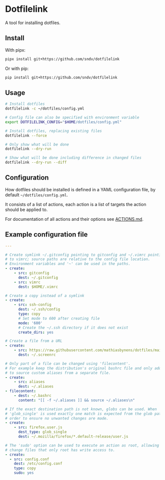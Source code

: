 # Dotfilelink

A tool for installing dotfiles.

## Install

With pipx:

```sh
pipx install git+https://github.com/sndv/dotfilelink
```

Or with pip:

```sh
pip install git+https://github.com/sndv/dotfilelink
```

## Usage

```sh
# Install dotfiles
dotfilelink -c ~/dotfiles/config.yml

# Config file can also be specified with environment variable
export DOTFILELINK_CONFIG="$HOME/dotfiles/config.yml"

# Install dotfiles, replacing existing files
dotfilelink --force

# Only show what will be done
dotfilelink --dry-run

# Show what will be done including difference in changed files
dotfilelink --dry-run --diff
```

## Configuration

How dotfiles should be installed is defined in a YAML configuration file, by
default `~/dotfiles/config.yml`.

It consists of a list of actions, each action is a list of targets the action
should be applied to.

For documentation of all actions and their options see [ACTIONS.md](docs/ACTIONS.md).

## Example configuration file

```yaml
---

# Create symlink ~/.gitconfig pointing to gitconfig and ~/.vimrc pointing
# to vimrc; source paths are relative to the config file location.
# Environment variables and '~' can be used in the paths.
- create:
    - src: gitconfig
      dest: ~/.gitconfig
    - src: vimrc
      dest: $HOME/.vimrc

# Create a copy instead of a symlink
- create:
    - src: ssh-config
      dest: ~/.ssh/config
      type: copy
      # Set mode to 600 after creating file
      mode: '600'
      # Create the ~/.ssh directory if it does not exist
      create_dirs: yes

# Create a file from a URL
- create:
    - src: https://raw.githubusercontent.com/mathiasbynens/dotfiles/main/.screenrc
      dest: ~/.screenrc

# Only part of a file can be changed using 'filecontent'.
# For example keep the distribution's original bashrc file and only add a line
# to source custom aliases from a separate file.
- create:
    - src: aliases
      dest: ~/.aliases
- filecontent:
    - dest: ~/.bashrc
      content: "[[ -f ~/.aliases ]] && source ~/.aliases\n"

# If the exact destination path is not known, globs can be used. When
# 'glob_single' is used exactly one match is expected from the glob pattern in
# order to ensure no unwanted changes are made.
- create:
    - src: firefox.user.js
      dest_type: glob_single
      dest: ~/.mozilla/firefox/*.default-release/user.js

# The 'sudo' option can be used to execute an action as root, allowing it to
# change files that only root has write access to.
- create:
  - src: config.conf
    dest: /etc/config.conf
    type: copy
    sudo: yes
```

